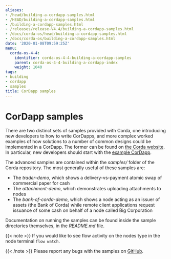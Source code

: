 ```yaml
---
aliases:
- /head/building-a-cordapp-samples.html
- /HEAD/building-a-cordapp-samples.html
- /building-a-cordapp-samples.html
- /releases/release-V4.4/building-a-cordapp-samples.html
- /docs/corda-os/head/building-a-cordapp-samples.html
- /docs/corda-os/building-a-cordapp-samples.html
date: '2020-01-08T09:59:25Z'
menu:
  corda-os-4-4:
    identifier: corda-os-4-4-building-a-cordapp-samples
    parent: corda-os-4-4-building-a-cordapp-index
    weight: 1040
tags:
- building
- cordapp
- samples
title: CorDapp samples
---
```



# CorDapp samples

There are two distinct sets of samples provided with Corda, one introducing new developers to how to write CorDapps, and
more complex worked examples of how solutions to a number of common designs could be implemented in a CorDapp.
The former can be found on [the Corda website](https://www.corda.net/samples/). In particular, new developers
should start with the [example CorDapp](tutorial-cordapp.md).

The advanced samples are contained within the *samples/* folder of the Corda repository. The most generally useful of
these samples are:


* The *trader-demo*, which shows a delivery-vs-payment atomic swap of commercial paper for cash
* The *attachment-demo*, which demonstrates uploading attachments to nodes
* The *bank-of-corda-demo*, which shows a node acting as an issuer of assets (the Bank of Corda) while remote client
applications request issuance of some cash on behalf of a node called Big Corporation

Documentation on running the samples can be found inside the sample directories themselves, in the *README.md* file.

{{< note >}}
If you would like to see flow activity on the nodes type in the node terminal `flow watch`.

{{< /note >}}
Please report any bugs with the samples on [GitHub](https://github.com/corda/corda/issues).
